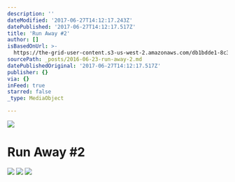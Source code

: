 ```yaml
---
description: ''
dateModified: '2017-06-27T14:12:17.243Z'
datePublished: '2017-06-27T14:12:17.517Z'
title: 'Run Away #2'
author: []
isBasedOnUrl: >-
  https://the-grid-user-content.s3-us-west-2.amazonaws.com/db1bdde1-8c3c-4a08-91c4-3f5d2a47f0e6.jpg
sourcePath: _posts/2016-06-23-run-away-2.md
datePublishedOriginal: '2017-06-27T14:12:17.517Z'
publisher: {}
via: {}
inFeed: true
starred: false
_type: MediaObject

---
```

![](https://imgflo.herokuapp.com/graph/vahj1ThiexotieMo/1e12465c02cc041c485e2bf9d7d2f751/croprotate.jpg?cropheight=2896&cropwidth=1942&degrees=-270&input=https%3A%2F%2Fthe-grid-user-content.s3-us-west-2.amazonaws.com%2Fdb1bdde1-8c3c-4a08-91c4-3f5d2a47f0e6.jpg&x=0&y=0)

# Run Away \#2
![](https://imgflo.herokuapp.com/graph/vahj1ThiexotieMo/a16382b35826f88674413d8e222f351a/croprotate.jpg?cropheight=1942&cropwidth=2896&degrees=0&input=https%3A%2F%2Fthe-grid-user-content.s3-us-west-2.amazonaws.com%2Ffb6ac7e8-908c-438e-9c53-3859ce059b34.jpg&x=0&y=0)
![](https://imgflo.herokuapp.com/graph/vahj1ThiexotieMo/dad41010d94561bb3a6c8bf3e6eec519/croprotate.jpg?cropheight=1942&cropwidth=2896&degrees=0&input=https%3A%2F%2Fthe-grid-user-content.s3-us-west-2.amazonaws.com%2F07158536-ab6a-4a1b-b1fe-39b0c71c209a.jpg&x=0&y=0)
![](https://imgflo.herokuapp.com/graph/vahj1ThiexotieMo/5ea89befd5cadf25f2d9da202197d4d6/croprotate.jpg?cropheight=1942&cropwidth=2896&degrees=0&input=https%3A%2F%2Fthe-grid-user-content.s3-us-west-2.amazonaws.com%2Fcefa9883-c38c-41a9-95f1-08fece1feca3.jpg&x=0&y=0)